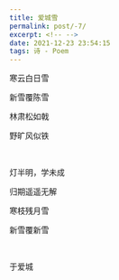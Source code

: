 ```yaml
---
title: 爱城雪
permalink: post/-7/
excerpt: <!-- -->
date: 2021-12-23 23:54:15
tags: 诗 - Poem
---
```


寒云白日雪

新雪覆陈雪

林肃松如戟

野旷风似铁

<br>

灯半明，学未成

归期遥遥无解

寒枝残月雪

新雪覆新雪

<br>

于爱城
